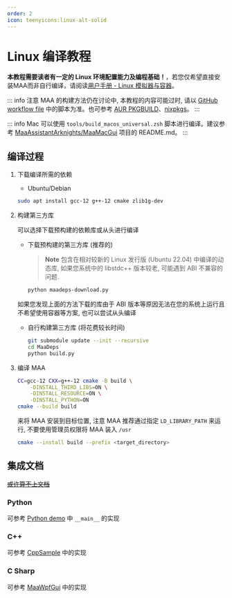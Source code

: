 ```yaml
---
order: 2
icon: teenyicons:linux-alt-solid
---
```


# Linux 编译教程

**本教程需要读者有一定的 Linux 环境配置能力及编程基础！**，若您仅希望直接安装MAA而非自行编译，请阅读[用户手册 - Linux 模拟器与容器](../manual/device/linux.md)。

::: info 注意
MAA 的构建方法仍在讨论中, 本教程的内容可能过时, 请以 [GitHub workflow file](https://github.com/MaaAssistantArknights/MaaAssistantArknights/blob/master/.github/workflows/ci.yml#L134) 中的脚本为准。也可参考 [AUR PKGBUILD](https://aur.archlinux.org/cgit/aur.git/tree/PKGBUILD?h=maa-assistant-arknights)、[nixpkgs](https://github.com/NixOS/nixpkgs/blob/nixos-unstable/pkgs/by-name/ma/maa-assistant-arknights/package.nix)。
:::

::: info
Mac 可以使用 `tools/build_macos_universal.zsh` 脚本进行编译。建议参考 [MaaAssistantArknights/MaaMacGui](https://github.com/MaaAssistantArknights/MaaMacGui) 项目的 README.md。
:::

## 编译过程

1. 下载编译所需的依赖

    - Ubuntu/Debian

    ```bash
    sudo apt install gcc-12 g++-12 cmake zlib1g-dev
    ```

2. 构建第三方库

    可以选择下载预构建的依赖库或从头进行编译

    - 下载预构建的第三方库 (推荐的)

        > **Note**
        > 包含在相对较新的 Linux 发行版 (Ubuntu 22.04) 中编译的动态库, 如果您系统中的 libstdc++ 版本较老, 可能遇到 ABI 不兼容的问题.

        ```bash
        python maadeps-download.py
        ```

    如果您发现上面的方法下载的库由于 ABI 版本等原因无法在您的系统上运行且不希望使用容器等方案, 也可以尝试从头编译

    - 自行构建第三方库 (将花费较长时间)

        ```bash
        git submodule update --init --recursive
        cd MaaDeps
        python build.py
        ```

3. 编译 MAA

    ```bash
    CC=gcc-12 CXX=g++-12 cmake -B build \
        -DINSTALL_THIRD_LIBS=ON \
        -DINSTALL_RESOURCE=ON \
        -DINSTALL_PYTHON=ON
    cmake --build build
    ```

    来将 MAA 安装到目标位置, 注意 MAA 推荐通过指定 `LD_LIBRARY_PATH` 来运行, 不要使用管理员权限将 MAA 装入 `/usr`

    ```bash
    cmake --install build --prefix <target_directory>
    ```

## 集成文档

[~~或许算不上文档~~](../protocol/integration.md)

### Python

可参考 [Python demo](https://github.com/MaaAssistantArknights/MaaAssistantArknights/blob/master/src/Python/sample.py) 中 `__main__` 的实现

### C++

可参考 [CppSample](https://github.com/MaaAssistantArknights/MaaAssistantArknights/blob/master/src/Cpp/main.cpp) 中的实现

### C Sharp

<!-- Do not use C#, MD003/heading-style: Heading style [Expected: atx; Actual: atx_closed] -->

可参考 [MaaWpfGui](https://github.com/MaaAssistantArknights/MaaAssistantArknights/blob/master/src/MaaWpfGui/Main/AsstProxy.cs) 中的实现
